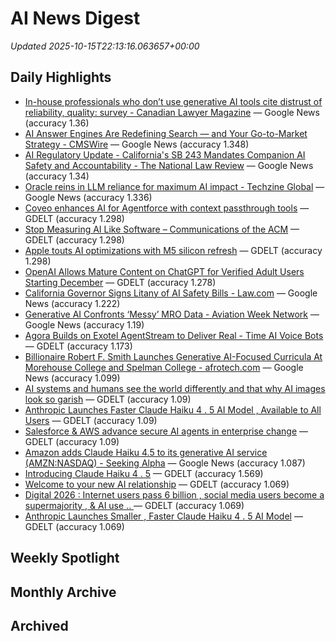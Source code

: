 # AI News Digest

_Updated 2025-10-15T22:13:16.063657+00:00_

## Daily Highlights

- [In-house professionals who don’t use generative AI tools cite distrust of reliability, quality: survey - Canadian Lawyer Magazine](./daily/10be2d7e92712085.md) — Google News (accuracy 1.36)
- [AI Answer Engines Are Redefining Search — and Your Go-to-Market Strategy - CMSWire](./daily/0ccb0331a0a2971d.md) — Google News (accuracy 1.348)
- [AI Regulatory Update - California's SB 243 Mandates Companion AI Safety and Accountability - The National Law Review](./daily/58928e29fed55e02.md) — Google News (accuracy 1.34)
- [Oracle reins in LLM reliance for maximum AI impact - Techzine Global](./daily/20ae7086915f3a8f.md) — Google News (accuracy 1.336)
- [Coveo enhances AI for Agentforce with context passthrough tools](./daily/f66e99498245d673.md) — GDELT (accuracy 1.298)
- [Stop Measuring AI Like Software – Communications of the ACM](./daily/41a4ce96195b7e85.md) — GDELT (accuracy 1.298)
- [Apple touts AI optimizations with M5 silicon refresh](./daily/a978a4ac850a2464.md) — GDELT (accuracy 1.298)
- [OpenAI Allows Mature Content on ChatGPT for Verified Adult Users Starting December](./daily/98e0dd1276b968bf.md) — GDELT (accuracy 1.278)
- [California Governor Signs Litany of AI Safety Bills - Law.com](./daily/fa20a5a24efc39ad.md) — Google News (accuracy 1.222)
- [Generative AI Confronts ‘Messy’ MRO Data - Aviation Week Network](./daily/04a21b6c4755152f.md) — Google News (accuracy 1.19)
- [Agora Builds on Exotel AgentStream to Deliver Real - Time AI Voice Bots](./daily/a92ea57b318ae10b.md) — GDELT (accuracy 1.173)
- [Billionaire Robert F. Smith Launches Generative AI-Focused Curricula At Morehouse College and Spelman College - afrotech.com](./daily/5881aae6ba65f3a1.md) — Google News (accuracy 1.099)
- [AI systems and humans  see  the world differently and that why AI images look so garish](./daily/bd4f033e1b4a1eb5.md) — GDELT (accuracy 1.09)
- [Anthropic Launches Faster Claude Haiku 4 . 5 AI Model , Available to All Users](./daily/b4cf8f9730b4c23e.md) — GDELT (accuracy 1.09)
- [Salesforce & AWS advance secure AI agents in enterprise change](./daily/d5ff45ff261251a6.md) — GDELT (accuracy 1.09)
- [Amazon adds Claude Haiku 4.5 to its generative AI service (AMZN:NASDAQ) - Seeking Alpha](./daily/c31e7e5308168714.md) — Google News (accuracy 1.087)
- [Introducing Claude Haiku 4 . 5](./daily/e99bd76836c10fea.md) — GDELT (accuracy 1.569)
- [Welcome to your new AI relationship](./daily/a7cb07556a03a16c.md) — GDELT (accuracy 1.069)
- [Digital 2026 : Internet users pass 6 billion , social media users become a  supermajority , & AI use .. ](./daily/86c942336f2249bb.md) — GDELT (accuracy 1.069)
- [Anthropic Launches Smaller , Faster Claude Haiku 4 . 5 AI Model](./daily/d9838ba764b48e4d.md) — GDELT (accuracy 1.069)

## Weekly Spotlight


## Monthly Archive


## Archived
